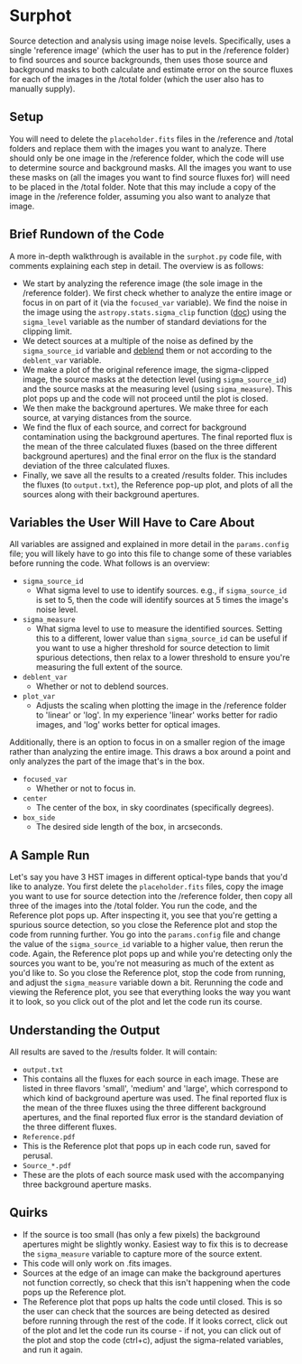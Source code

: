 Surphot
===

Source detection and analysis using image noise levels. Specifically, uses a single 'reference image' (which the user has to put in the /reference folder) to find sources and source backgrounds, then uses those source and background masks to both calculate and estimate error on the source fluxes for each of the images in the /total folder (which the user also has to manually supply).


Setup
---
You will need to delete the `placeholder.fits` files in the /reference and /total folders and replace them with the images you want to analyze. There should only be one image in the /reference folder, which the code will use to determine source and background masks. All the images you want to use these masks on (all the images you want to find source fluxes for) will need to be placed in the /total folder. Note that this may include a copy of the image in the /reference folder, assuming you also want to analyze that image.


Brief Rundown of the Code
---

A more in-depth walkthrough is available in the `surphot.py` code file, with comments explaining each step in detail. The overview is as follows:

* We start by analyzing the reference image (the sole image in the /reference folder). We first check whether to analyze the entire image or focus in on part of it (via the `focused_var` variable). We find the noise in the image using the `astropy.stats.sigma_clip` function ([doc](https://docs.astropy.org/en/stable/api/astropy.stats.sigma_clip.html)) using the `sigma_level` variable as the number of standard deviations for the clipping limit.
* We detect sources at a multiple of the noise as defined by the `sigma_source_id` variable and [deblend](https://photutils.readthedocs.io/en/stable/segmentation.html#source-deblending) them or not according to the `deblent_var` variable.
* We make a plot of the original reference image, the sigma-clipped image, the source masks at the detection level (using `sigma_source_id`) and the source masks at the measuring level (using `sigma_measure`). This plot pops up and the code will not proceed until the plot is closed.
* We then make the background apertures. We make three for each source, at varying distances from the source.
* We find the flux of each source, and correct for background contamination using the background apertures. The final reported flux is the mean of the three calculated fluxes (based on the three different background apertures) and the final error on the flux is the standard deviation of the three calculated fluxes.
* Finally, we save all the results to a created /results folder. This includes the fluxes (to `output.txt`), the Reference pop-up plot, and plots of all the sources along with their background apertures.


Variables the User Will Have to Care About
---

All variables are assigned and explained in more detail in the `params.config` file; you will likely have to go into this file to change some of these variables before running the code. What follows is an overview:

* `sigma_source_id`
  * What sigma level to use to identify sources. e.g., if `sigma_source_id` is set to 5, then the code will identify sources at 5 times the image's noise level.
* `sigma_measure`
  * What sigma level to use to measure the identified sources. Setting this to a different, lower value than `sigma_source_id` can be useful if you want to use a higher threshold for source detection to limit spurious detections, then relax to a lower threshold to ensure you're measuring the full extent of the source.
* `deblent_var`
  * Whether or not to deblend sources.
* `plot_var`
  * Adjusts the scaling when plotting the image in the /reference folder to 'linear' or 'log'. In my experience 'linear' works better for radio images, and 'log' works better for optical images.

Additionally, there is an option to focus in on a smaller region of the image rather than analyzing the entire image. This draws a box around a point and only analyzes the part of the image that's in the box.

* `focused_var`
  * Whether or not to focus in. 
* `center`
  * The center of the box, in sky coordinates (specifically degrees).
* `box_side`
  * The desired side length of the box, in arcseconds.


A Sample Run
---

Let's say you have 3 HST images in different optical-type bands that you'd like to analyze. You first delete the `placeholder.fits` files, copy the image you want to use for source detection into the /reference folder, then copy all three of the images into the /total folder. You run the code, and the Reference plot pops up. After inspecting it, you see that you're getting a spurious source detection, so you close the Reference plot and stop the code from running further. You go into the `params.config` file and change the value of the `sigma_source_id` variable to a higher value, then rerun the code. Again, the Reference plot pops up and while you're detecting only the sources you want to be, you're not measuring as much of the extent as you'd like to. So you close the Reference plot, stop the code from running, and adjust the `sigma_measure` variable down a bit. Rerunning the code and viewing the Reference plot, you see that everything looks the way you want it to look, so you click out of the plot and let the code run its course. 


Understanding the Output
---

All results are saved to the /results folder. It will contain:
* `output.txt`
 * This contains all the fluxes for each source in each image. These are listed in three flavors 'small', 'medium' and 'large', which correspond to which kind of background aperture was used. The final reported flux is the mean of the three fluxes using the three different background apertures, and the final reported flux error is the standard deviation of the three different fluxes.
* `Reference.pdf`
 *  This is the Reference plot that pops up in each code run, saved for perusal.
*  `Source_*.pdf`
 *  These are the plots of each source mask used with the accompanying three background aperture masks.


Quirks
---

* If the source is too small (has only a few pixels) the background apertures might be slightly wonky. Easiest way to fix this is to decrease the `sigma_measure` variable to capture more of the source extent.
* This code will only work on .fits images.
* Sources at the edge of an image can make the background apertures not function correctly, so check that this isn't happening when the code pops up the Reference plot.
* The Reference plot that pops up halts the code until closed. This is so the user can check that the sources are being detected as desired before running through the rest of the code. If it looks correct, click out of the plot and let the code run its course - if not, you can click out of the plot and stop the code (ctrl+c), adjust the sigma-related variables, and run it again.




